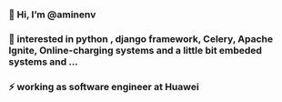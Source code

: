 ### 👋 Hi, I’m @aminenv
### 👀 interested in python , django framework, Celery, Apache Ignite, Online-charging systems and a little bit embeded systems and ...
### ⚡ working as software engineer at Huawei

<!--
**aminenv/aminenv** is a ✨ _special_ ✨ repository because its `README.md` (this file) appears on your GitHub profile.

Here are some ideas to get you started:

- 🔭 I’m currently working on ...
- 🌱 I’m currently learning ...
- 👯 I’m looking to collaborate on ...
- 🤔 I’m looking for help with ...
- 💬 Ask me about ...
- 📫 How to reach me: ...
- 😄 Pronouns: ...
- ⚡ Fun fact: ...
-->
